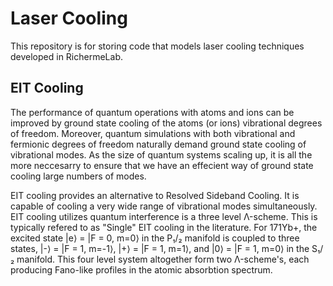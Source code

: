 # Laser Cooling

This repository is for storing code that models laser cooling techniques developed in RichermeLab. 

## EIT Cooling

The performance of quantum operations with atoms and ions can be improved by ground state cooling of the atoms (or ions) vibrational degrees of freedom. Moreover, quantum simulations with both vibrational and fermionic degrees
of freedom naturally demand ground state cooling of vibrational modes. As the size of quantum systems scaling up, it is all the more neccesarry to ensure that we have an effecient way of ground state cooling large numbers
of modes. 

EIT cooling provides an alternative to Resolved Sideband Cooling. It is capable of cooling a very wide range of vibrational modes simultaneously. EIT cooling utilizes quantum interference is a three level Λ-scheme. This 
is typically refered to as "Single" EIT cooling in the literature. For 171Yb+, the excited state |e⟩ = |F = 0, m=0⟩ in the P₁/₂ manifold is coupled to three states, |-⟩ = |F = 1, m=-1⟩, |+⟩ = |F = 1, m=1⟩, and |0⟩ = |F = 1, m=0⟩
in the S₁/₂ manifold. This four level system altogether form two Λ-scheme's, each producing Fano-like profiles in the atomic absorbtion spectrum. 


 
